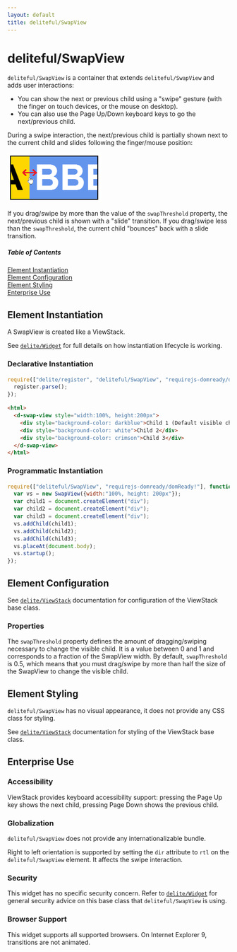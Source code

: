 ```yaml
---
layout: default
title: deliteful/SwapView
---
```


# deliteful/SwapView

`deliteful/SwapView` is a container that extends `deliteful/SwapView` and adds user interactions:
- You can show the next or previous child using a "swipe" gesture (with the finger on touch devices, or the mouse on
desktop).
- You can also use the Page Up/Down keyboard keys to go the next/previous child.

During a swipe interaction, the next/previous child is partially shown next to the current child and slides following
the finger/mouse position:

![SwapView Transitions](images/SwapView.png)

If you drag/swipe by more than the value of the `swapThreshold` property, the next/previous child is shown with a
"slide" transition. If you drag/swipe less than the `swapThreshold`, the current child "bounces" back with a slide
transition.

##### Table of Contents
[Element Instantiation](#instantiation)  
[Element Configuration](#configuration)  
[Element Styling](#styling)  
[Enterprise Use](#enterprise)  

<a name="instantiation"></a>
## Element Instantiation

A SwapView is created like a ViewStack.

See [`delite/Widget`](/delite/docs/master/Widget.md) for full details on how instantiation lifecycle is working.

### Declarative Instantiation

```js
require(["delite/register", "deliteful/SwapView", "requirejs-domready/domReady!"], function (register) {
  register.parse();
});
```

```html
<html>
  <d-swap-view style="width:100%, height:200px">
    <div style="background-color: darkblue">Child 1 (Default visible child)</div>
    <div style="background-color: white">Child 2</div>
    <div style="background-color: crimson">Child 3</div>
  </d-swap-view>
</html>
```

### Programmatic Instantiation

```js
require(["deliteful/SwapView", "requirejs-domready/domReady!"], function (SwapView) {
  var vs = new SwapView({width:"100%, height: 200px"});
  var child1 = document.createElement("div");
  var child2 = document.createElement("div");
  var child3 = document.createElement("div");
  vs.addChild(child1);
  vs.addChild(child2);
  vs.addChild(child3);
  vs.placeAt(document.body);
  vs.startup();
});
```

<a name="configuration"></a>
## Element Configuration

See [`delite/ViewStack`](/delite/docs/master/ViewStack.md) documentation for configuration of the ViewStack base class.

### Properties

The `swapThreshold` property defines the amount of dragging/swiping necessary to change the visible child. It is a
value between 0 and 1 and corresponds to a fraction of the SwapView width. By default, `swapThreshold` is 0.5, which
means that you must drag/swipe by more than half the size of the SwapView to change the visible child.

<a name="styling"></a>
## Element Styling

`deliteful/SwapView` has no visual appearance, it does not provide any CSS class for styling.

See [`delite/ViewStack`](/delite/docs/master/ViewStack.md) documentation for styling of the ViewStack base class.

<a name="enterprise"></a>
## Enterprise Use

### Accessibility

ViewStack provides keyboard accessibility support: pressing the Page Up key shows the next child,
pressing Page Down shows the previous child.

### Globalization

`deliteful/SwapView` does not provide any internationalizable bundle.

Right to left orientation is supported by setting the `dir` attribute to `rtl` on the `deliteful/SwapView` element.
It affects the swipe interaction.

### Security

This widget has no specific security concern. Refer to [`delite/Widget`](/delite/docs/master/Widget.md) for general security advice on this base class that `deliteful/SwapView` is using.

### Browser Support

This widget supports all supported browsers. On Internet Explorer 9, transitions are not animated.
